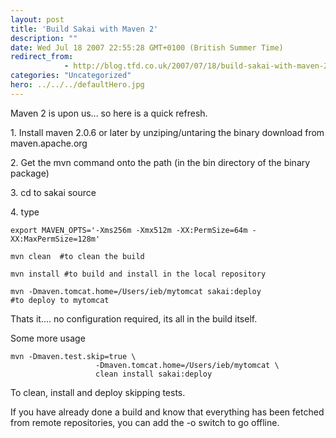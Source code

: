 ```yaml
---
layout: post
title: 'Build Sakai with Maven 2'
description: ""
date: Wed Jul 18 2007 22:55:28 GMT+0100 (British Summer Time)
redirect_from: 
            - http://blog.tfd.co.uk/2007/07/18/build-sakai-with-maven-2/
categories: "Uncategorized"
hero: ../../../defaultHero.jpg
---
```

Maven 2 is upon us... so here is a quick refresh.

1\. Install maven 2.0.6 or later by unziping/untaring the binary download from maven.apache.org

2\. Get the mvn command onto the path (in the bin directory of the binary package)

3\. cd to sakai source

4\. type

```
export MAVEN_OPTS='-Xms256m -Xmx512m -XX:PermSize=64m -XX:MaxPermSize=128m'

mvn clean  #to clean the build

mvn install #to build and install in the local repository

mvn -Dmaven.tomcat.home=/Users/ieb/mytomcat sakai:deploy
#to deploy to mytomcat
```

Thats it.... no configuration required, its all in the build itself.

Some more usage

```
mvn -Dmaven.test.skip=true \
                   -Dmaven.tomcat.home=/Users/ieb/mytomcat \
                   clean install sakai:deploy
```

To clean, install and deploy skipping tests.

If you have already done a build and know that everything has been fetched from remote repositories, you can add the -o switch to go offline.
